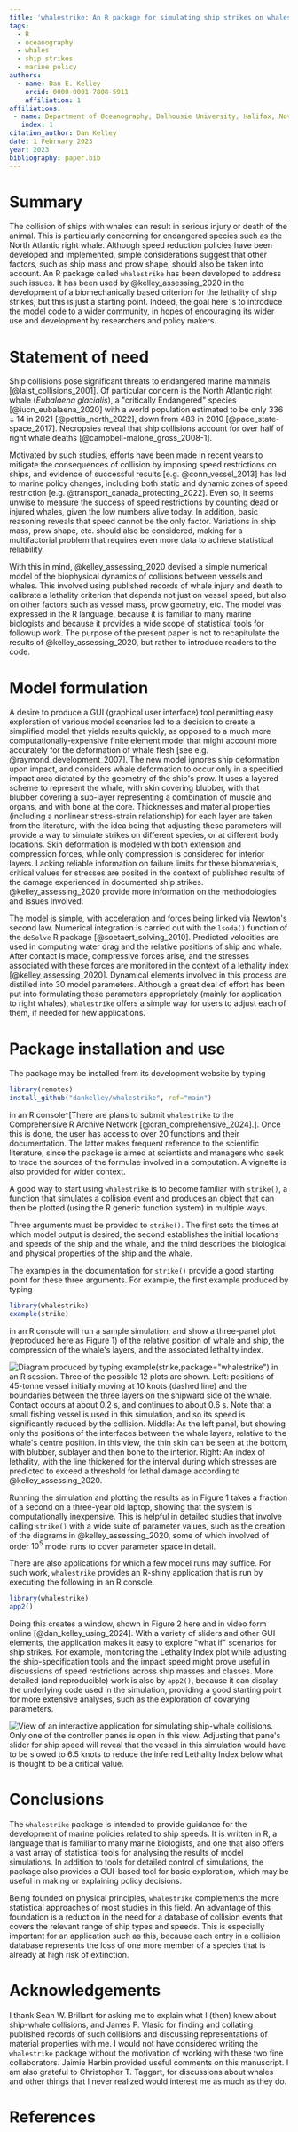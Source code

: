 ```yaml
---
title: 'whalestrike: An R package for simulating ship strikes on whales'
tags:
  - R
  - oceanography
  - whales
  - ship strikes
  - marine policy
authors:
  - name: Dan E. Kelley
    orcid: 0000-0001-7808-5911
    affiliation: 1
affiliations:
 - name: Department of Oceanography, Dalhousie University, Halifax, Nova Scotia, Canada
   index: 1
citation_author: Dan Kelley
date: 1 February 2023
year: 2023
bibliography: paper.bib
---
```


# Summary

The collision of ships with whales can result in serious injury or death of the
animal.  This is particularly concerning for endangered species such as the
North Atlantic right whale. Although speed reduction policies have been
developed and implemented, simple considerations suggest that other factors,
such as ship mass and prow shape, should also be taken into account. An R
package called `whalestrike` has been developed to address such issues. It has
been used by @kelley_assessing_2020 in the development of a biomechanically
based criterion for the lethality of ship strikes, but this is just a starting
point. Indeed, the goal here is to introduce the model code to a wider
community, in hopes of encouraging its wider use and development by researchers
and policy makers.

# Statement of need

Ship collisions pose significant threats to endangered marine mammals
[@laist_collisions_2001]. Of particular concern is the North Atlantic right
whale (*Eubalaena glacialis*), a "critically Endangered" species
[@iucn_eubalaena_2020] with a world population estimated to be only $336\pm14$
in 2021 [@pettis_north_2022], down from $483$ in 2010 [@pace_state-space_2017].
Necropsies reveal that ship collisions account for over half of right whale
deaths [@campbell-malone_gross_2008-1].

Motivated by such studies, efforts have been made in recent years to mitigate
the consequences of collision by imposing speed restrictions on ships, and
evidence of successful results [e.g. @conn_vessel_2013] has led to marine
policy changes, including both static and dynamic zones of speed restriction
[e.g. @transport_canada_protecting_2022]. Even so, it seems unwise to measure
the success of speed restrictions by counting dead or injured whales, given the
low numbers alive today. In addition, basic reasoning reveals that speed cannot
be the only factor. Variations in ship mass, prow shape, etc. should also be
considered, making for a multifactorial problem that requires even more data to
achieve statistical reliability.

With this in mind, @kelley_assessing_2020 devised a simple numerical model of
the biophysical dynamics of collisions between vessels and whales. This
involved using published records of whale injury and death to calibrate a
lethality criterion that depends not just on vessel speed, but also on other
factors such as vessel mass, prow geometry, etc. The model was expressed in the
R language, because it is familiar to many marine biologists and because it
provides a wide scope of statistical tools for followup work. The purpose of
the present paper is not to recapitulate the results of @kelley_assessing_2020,
but rather to introduce readers to the code.

# Model formulation

A desire to produce a GUI (graphical user interface) tool permitting easy
exploration of various model scenarios led to a decision to create a simplified
model that yields results quickly, as opposed to a much more
computationally-expensive finite element model that might account more
accurately for the deformation of whale flesh [see e.g.
@raymond_development_2007].  The new model ignores ship deformation upon
impact, and considers whale deformation to occur only in a specified impact
area dictated by the geometry of the ship's prow.  It uses a layered scheme to
represent the whale, with skin covering blubber, with that blubber covering a
sub-layer representing a combination of muscle and organs, and with bone at the
core. Thicknesses and material properties (including a nonlinear stress-strain
relationship) for each layer are taken from the literature, with the idea being
that adjusting these parameters will provide a way to simulate strikes on
different species, or at different body locations. Skin deformation is modeled
with both extension and compression forces, while only compression is
considered for interior layers. Lacking reliable information on failure limits
for these biomaterials, critical values for stresses are posited in the context
    of published results of the damage experienced in documented ship strikes.
    @kelley_assessing_2020 provide more information on the methodologies
    and issues involved.

The model is simple, with acceleration and forces being linked via Newton's
second law. Numerical integration is carried out with the `lsoda()` function of
the `deSolve` R package [@soetaert_solving_2010]. Predicted velocities are
used in computing water drag and the relative positions of ship and whale.
After contact is made, compressive forces arise, and the stresses associated
with these forces are monitored in the context of a lethality index 
[@kelley_assessing_2020]. Dynamical elements involved in this process are
distilled into 30 model parameters. Although a great deal of effort has been
put into formulating these parameters appropriately (mainly for application to
right whales), `whalestrike` offers a simple way for users to adjust each of
them, if needed for new applications.

# Package installation and use

The package may be installed from its development website by typing
```R
library(remotes)
install_github("dankelley/whalestrike", ref="main")
```
in an R console^[There are plans to submit `whalestrike` to the Comprehensive R
Archive Network [@cran_comprehensive_2024].].  Once this is done, the user has
access to over 20 functions and their documentation.  The latter makes frequent
reference to the scientific literature, since the package is aimed at
scientists and managers who seek to trace the sources of the formulae involved
in a computation.  A vignette is also provided for wider context.

A good way to start using `whalestrike` is to become familiar with `strike()`,
a function that simulates a collision event and produces an object that can
then be plotted (using the R generic function system) in multiple ways.

Three arguments must be provided to `strike()`.  The first sets the times at
which model output is desired, the second establishes the initial locations and
speeds of the ship and the whale, and the third describes the biological and
physical properties of the ship and the whale.

The examples in the documentation for `strike()` provide a good starting point
for these three arguments.  For example, the first example produced by typing
```R
library(whalestrike)
example(strike)
```
in an R console will run a sample simulation, and show a three-panel plot
(reproduced here as Figure 1) of the relative position of whale and ship, the
compression of the whale's layers, and the associated lethality index.

![Diagram produced by typing `example(strike,package="whalestrike")` in an R session. Three of the possible 12 plots are shown. **Left:** positions of 45-tonne vessel initially moving at 10 knots (dashed line) and the boundaries between the three layers on the shipward side of the whale. Contact occurs at about $0.2$ s, and continues to about $0.6$ s. Note that a small fishing vessel is used in this simulation, and so its speed is significantly reduced by the collision.  **Middle:** As the left panel, but showing only the positions of the interfaces between the whale layers, relative to the whale's centre position. In this view, the thin skin can be seen at the bottom, with blubber, sublayer and then bone to the interior. **Right:** An index of lethality, with the line thickened for the interval during which stresses are predicted to exceed a threshold for lethal damage according to @kelley_assessing_2020.](figure1.png)

Running the simulation and plotting the results as in Figure 1 takes a fraction
of a second on a three-year old laptop, showing that the system is
computationally inexpensive. This is helpful in detailed studies that involve
calling `strike()` with a wide suite of parameter values, such as the creation
of the diagrams in @kelley_assessing_2020, some of which involved of order
$10^5$ model runs to cover parameter space in detail.

There are also applications for which a few model runs may suffice. For such
work, `whalestrike` provides an R-shiny application that is run by executing
the following in an R console.

```R
library(whalestrike)
app2()
```

Doing this creates a window, shown in Figure 2 here and in video form online
[@dan_kelley_using_2024]. With a variety of sliders and other GUI elements, the
application makes it easy to explore "what if" scenarios for ship strikes. For
example, monitoring the Lethality Index plot while adjusting the
ship-specification tools and the impact speed might prove useful in discussions
of speed restrictions across ship masses and classes. More detailed (and
reproducible) work is also by `app2()`, because it can display the underlying
code used in the simulation, providing a good starting point for more extensive
analyses, such as the exploration of covarying parameters.

![View of an interactive application for simulating ship-whale collisions. Only one of the controller panes is open in this view.  Adjusting that pane's slider for ship speed will reveal that the vessel in this simulation would have to be slowed to 6.5 knots to reduce the inferred Lethality Index below what is thought to be a critical value.](figure2.png)


# Conclusions

The `whalestrike` package is intended to provide guidance for the development
of marine policies related to ship speeds.  It is written in R, a language that
is familiar to many marine biologists, and one that also offers a vast array of
statistical tools for analysing the results of model simulations. In addition
to tools for detailed control of simulations, the package also provides a
GUI-based tool for basic exploration, which may be useful in making or
explaining policy decisions.

Being founded on physical principles, `whalestrike` complements the more
statistical approaches of most studies in this field. An advantage of this
foundation is a reduction in the need for a database of collision events that
covers the relevant range of ship types and speeds.  This is especially
important for an application such as this, because each entry in a collision
database represents the loss of one more member of a species that is already at
high risk of extinction.

# Acknowledgements

I thank Sean W. Brillant for asking me to explain what I (then) knew about
ship-whale collisions, and James P. Vlasic for finding and collating published
records of such collisions and discussing representations of material
properties with me. I would not have considered writing the `whalestrike`
package without the motivation of working with these two fine collaborators.
Jaimie Harbin provided useful comments on this manuscript.  I am also grateful
to Christopher T. Taggart, for discussions about whales and other things that I
never realized would interest me as much as they do.

# References

